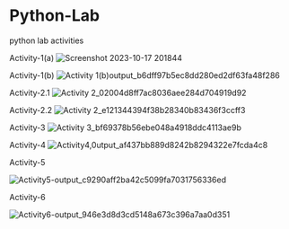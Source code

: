 # Python-Lab
python lab activities

Activity-1(a)
![Screenshot 2023-10-17 201844](https://github.com/Kartik200428/Python-Lab/assets/121052859/06999395-ff4d-4ba8-a1ca-2d4461481ab3)

Activity-1(b)
![Activity 1(b)output_b6dff97b5ec8dd280ed2df63fa48f286](https://github.com/Kartik200428/Python-Lab/assets/121052859/fb293a15-ef9f-4946-9868-12cbffa0f502)

Activity-2.1
![Activity 2_02004d8ff7ac8036aee284d704919d92](https://github.com/Kartik200428/Python-Lab/assets/121052859/19b1d531-17fe-4c4c-aa68-257d3c8bb7e7)

Activity-2.2
![Activity 2_e121344394f38b28340b83436f3ccff3](https://github.com/Kartik200428/Python-Lab/assets/121052859/fe7857e7-9631-4cca-99b4-1b8b4620d3b7)

Activity-3
![Activity 3_bf69378b56ebe048a4918ddc4113ae9b](https://github.com/Kartik200428/Python-Lab/assets/121052859/fddfa29c-975c-415c-aa67-747a8b790531)

Activity-4
![Activity4,0utput_af437bb889d8242b8294322e7fcda4c8](https://github.com/Kartik200428/Python-Lab/assets/121052859/92143c09-b980-4c15-aeed-3d5ba136259b)

Activity-5

![Activity5-output_c9290aff2ba42c5099fa7031756336ed](https://github.com/Kartik200428/Python-Lab/assets/121052859/11584b75-4265-4f25-ab47-c955edf4c74f)

Activity-6

![Activity6-output_946e3d8d3cd5148a673c396a7aa0d351](https://github.com/Kartik200428/Python-Lab/assets/121052859/04458da7-8add-4e33-952c-28e26fbe72c3)

